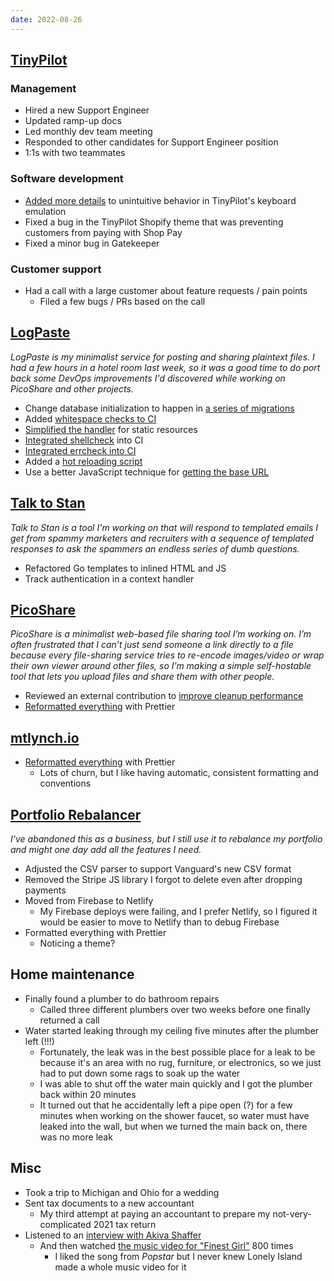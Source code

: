 ```yaml
---
date: 2022-08-26
---
```


## [TinyPilot](https://tinypilotkvm.com)

### Management

- Hired a new Support Engineer
- Updated ramp-up docs
- Led monthly dev team meeting
- Responded to other candidates for Support Engineer position
- 1:1s with two teammates

### Software development

- [Added more details](https://github.com/tiny-pilot/tinypilot/pull/1094) to unintuitive behavior in TinyPilot's keyboard emulation
- Fixed a bug in the TinyPilot Shopify theme that was preventing customers from paying with Shop Pay
- Fixed a minor bug in Gatekeeper

### Customer support

- Had a call with a large customer about feature requests / pain points
  - Filed a few bugs / PRs based on the call

## [LogPaste](https://logpaste.com)

_LogPaste is my minimalist service for posting and sharing plaintext files. I had a few hours in a hotel room last week, so it was a good time to do port back some DevOps improvements I'd discovered while working on PicoShare and other projects._

- Change database initialization to happen in [a series of migrations](https://github.com/mtlynch/logpaste/pull/171)
- Added [whitespace checks to CI](https://github.com/mtlynch/logpaste/pull/165)
- [Simplified the handler](https://github.com/mtlynch/logpaste/pull/164) for static resources
- [Integrated shellcheck](https://github.com/mtlynch/logpaste/pull/166) into CI
- [Integrated errcheck into CI](https://github.com/mtlynch/logpaste/pull/168)
- Added a [hot reloading script](https://github.com/mtlynch/logpaste/pull/169)
- Use a better JavaScript technique for [getting the base URL](https://github.com/mtlynch/logpaste/pull/170)

## [Talk to Stan](https://talktostan.com)

_Talk to Stan is a tool I'm working on that will respond to templated emails I get from spammy marketers and recruiters with a sequence of templated responses to ask the spammers an endless series of dumb questions._

- Refactored Go templates to inlined HTML and JS
- Track authentication in a context handler

## [PicoShare](https://pico.rocks)

_PicoShare is a minimalist web-based file sharing tool I’m working on. I’m often frustrated that I can’t just send someone a link directly to a file because every file-sharing service tries to re-encode images/video or wrap their own viewer around other files, so I’m making a simple self-hostable tool that lets you upload files and share them with other people._

- Reviewed an external contribution to [improve cleanup performance](https://github.com/mtlynch/picoshare/pull/325)
- [Reformatted everything](https://github.com/mtlynch/picoshare/pull/323) with Prettier

## [mtlynch.io](https://mtlynch.io)

- [Reformatted everything](https://github.com/mtlynch/mtlynch.io/pull/969) with Prettier
  - Lots of churn, but I like having automatic, consistent formatting and conventions

## [Portfolio Rebalancer](https://assetrebalancer.com)

_I've abandoned this as a business, but I still use it to rebalance my portfolio and might one day add all the features I need._

- Adjusted the CSV parser to support Vanguard's new CSV format
- Removed the Stripe JS library I forgot to delete even after dropping payments
- Moved from Firebase to Netlify
  - My Firebase deploys were failing, and I prefer Netlify, so I figured it would be easier to move to Netlify than to debug Firebase
- Formatted everything with Prettier
  - Noticing a theme?

## Home maintenance

- Finally found a plumber to do bathroom repairs
  - Called three different plumbers over two weeks before one finally returned a call
- Water started leaking through my ceiling five minutes after the plumber left (!!!)
  - Fortunately, the leak was in the best possible place for a leak to be because it's an area with no rug, furniture, or electronics, so we just had to put down some rags to soak up the water
  - I was able to shut off the water main quickly and I got the plumber back within 20 minutes
  - It turned out that he accidentally left a pipe open (?) for a few minutes when working on the shower faucet, so water must have leaked into the wall, but when we turned the main back on, there was no more leak

## Misc

- Took a trip to Michigan and Ohio for a wedding
- Sent tax documents to a new accountant
  - My third attempt at paying an accountant to prepare my not-very-complicated 2021 tax return
- Listened to an [interview with Akiva Shaffer](https://www.thedailybeast.com/why-disney-entrusted-chip-n-dale-rescue-rangers-to-the-dick-in-a-box-guys)
  - And then watched [the music video for "Finest Girl"](https://youtu.be/Jr9Kaa1sycs) 800 times
    - I liked the song from _Popstar_ but I never knew Lonely Island made a whole music video for it
